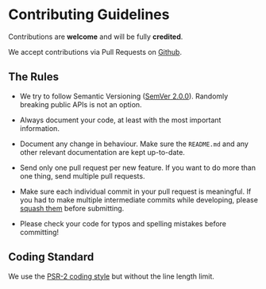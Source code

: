 Contributing Guidelines
=======================

Contributions are **welcome** and will be fully **credited**.

We accept contributions via Pull Requests on [Github][1].


The Rules
---------

* We try to follow Semantic Versioning ([SemVer 2.0.0][2]). Randomly breaking public APIs is not an option.

* Always document your code, at least with the most important information.

* Document any change in behaviour. Make sure the `README.md` and any other relevant documentation are kept up-to-date.

* Send only one pull request per new feature. If you want to do more than one thing, send multiple pull requests.

* Make sure each individual commit in your pull request is meaningful. If you had to make multiple intermediate commits
    while developing, please [squash them][3] before submitting.

* Please check your code for typos and spelling mistakes before committing!


Coding Standard
---------------

We use the [PSR-2 coding style][4] but without the line length limit.


  [1]: https://github.com/FlameCore/UserAgent
  [2]: http://semver.org/
  [3]: http://www.git-scm.com/book/en/v2/Git-Tools-Rewriting-History#Changing-Multiple-Commit-Messages
  [4]: http://www.php-fig.org/psr/psr-2/
